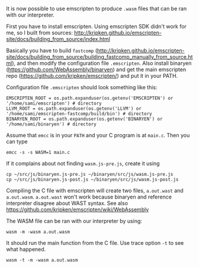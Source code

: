 It is now possible to use emscripten to produce `.wasm` files that can be ran with our interpreter.

First you have to install emscripten. Using emscripten SDK didn't work for me, so I built from sources:
http://kripken.github.io/emscripten-site/docs/building_from_source/index.html

Basically you have to build `fastcomp` (http://kripken.github.io/emscripten-site/docs/building_from_source/building_fastcomp_manually_from_source.html), and then modify the configuration file `.emscripten`. Also install binaryen (https://github.com/WebAssembly/binaryen) and get the main emscripten repo (https://github.com/kripken/emscripten/) and put it in your PATH.

Configuration file `.emscripten` should look something like this:
```
EMSCRIPTEN_ROOT = os.path.expanduser(os.getenv('EMSCRIPTEN') or '/home/sami/emscripten') # directory
LLVM_ROOT = os.path.expanduser(os.getenv('LLVM') or '/home/sami/emscripten-fastcomp/build/bin') # directory
BINARYEN_ROOT = os.path.expanduser(os.getenv('BINARYEN') or '/home/sami/binaryen') # directory
```

Assume that `emcc` is in your `PATH` and your C program is at `main.c`. Then you can type
```
emcc -s -s WASM=1 main.c
```

If it complains about not finding `wasm.js-pre.js`, create it using
```
cp ~/src/js/binaryen.js-pre.js ~/binaryen/src/js/wasm.js-pre.js
cp ~/src/js/binaryen.js-post.js ~/binaryen/src/js/wasm.js-post.js
```

Compiling the C file with emscripten will create two files, `a.out.wast` and `a.out.wasm`. `a.out.wast` won't work because binaryen and reference interpreter disagree about WAST syntax. See also https://github.com/kripken/emscripten/wiki/WebAssembly

The WASM file can be ran with our interpreter by using:
```
wasm -m -wasm a.out.wasm
```
It should run the main function from the C file. Use trace option `-t` to see what happened.
```
wasm -t -m -wasm a.out.wasm
```

